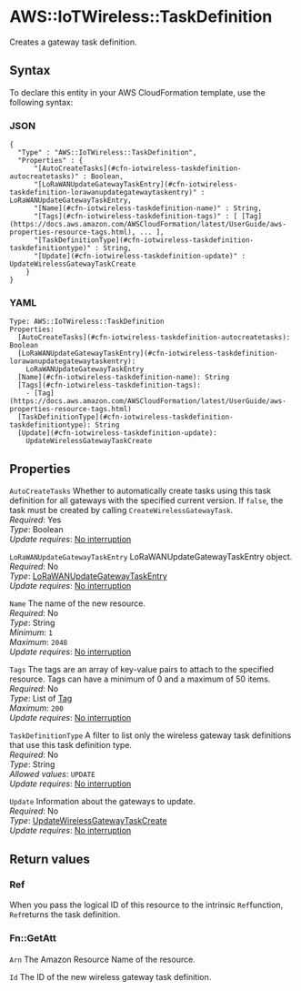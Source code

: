 # AWS::IoTWireless::TaskDefinition<a name="aws-resource-iotwireless-taskdefinition"></a>

Creates a gateway task definition\.

## Syntax<a name="aws-resource-iotwireless-taskdefinition-syntax"></a>

To declare this entity in your AWS CloudFormation template, use the following syntax:

### JSON<a name="aws-resource-iotwireless-taskdefinition-syntax.json"></a>

```
{
  "Type" : "AWS::IoTWireless::TaskDefinition",
  "Properties" : {
      "[AutoCreateTasks](#cfn-iotwireless-taskdefinition-autocreatetasks)" : Boolean,
      "[LoRaWANUpdateGatewayTaskEntry](#cfn-iotwireless-taskdefinition-lorawanupdategatewaytaskentry)" : LoRaWANUpdateGatewayTaskEntry,
      "[Name](#cfn-iotwireless-taskdefinition-name)" : String,
      "[Tags](#cfn-iotwireless-taskdefinition-tags)" : [ [Tag](https://docs.aws.amazon.com/AWSCloudFormation/latest/UserGuide/aws-properties-resource-tags.html), ... ],
      "[TaskDefinitionType](#cfn-iotwireless-taskdefinition-taskdefinitiontype)" : String,
      "[Update](#cfn-iotwireless-taskdefinition-update)" : UpdateWirelessGatewayTaskCreate
    }
}
```

### YAML<a name="aws-resource-iotwireless-taskdefinition-syntax.yaml"></a>

```
Type: AWS::IoTWireless::TaskDefinition
Properties: 
  [AutoCreateTasks](#cfn-iotwireless-taskdefinition-autocreatetasks): Boolean
  [LoRaWANUpdateGatewayTaskEntry](#cfn-iotwireless-taskdefinition-lorawanupdategatewaytaskentry): 
    LoRaWANUpdateGatewayTaskEntry
  [Name](#cfn-iotwireless-taskdefinition-name): String
  [Tags](#cfn-iotwireless-taskdefinition-tags): 
    - [Tag](https://docs.aws.amazon.com/AWSCloudFormation/latest/UserGuide/aws-properties-resource-tags.html)
  [TaskDefinitionType](#cfn-iotwireless-taskdefinition-taskdefinitiontype): String
  [Update](#cfn-iotwireless-taskdefinition-update): 
    UpdateWirelessGatewayTaskCreate
```

## Properties<a name="aws-resource-iotwireless-taskdefinition-properties"></a>

`AutoCreateTasks`  <a name="cfn-iotwireless-taskdefinition-autocreatetasks"></a>
Whether to automatically create tasks using this task definition for all gateways with the specified current version\. If `false`, the task must be created by calling `CreateWirelessGatewayTask`\.  
*Required*: Yes  
*Type*: Boolean  
*Update requires*: [No interruption](https://docs.aws.amazon.com/AWSCloudFormation/latest/UserGuide/using-cfn-updating-stacks-update-behaviors.html#update-no-interrupt)

`LoRaWANUpdateGatewayTaskEntry`  <a name="cfn-iotwireless-taskdefinition-lorawanupdategatewaytaskentry"></a>
LoRaWANUpdateGatewayTaskEntry object\.  
*Required*: No  
*Type*: [LoRaWANUpdateGatewayTaskEntry](aws-properties-iotwireless-taskdefinition-lorawanupdategatewaytaskentry.md)  
*Update requires*: [No interruption](https://docs.aws.amazon.com/AWSCloudFormation/latest/UserGuide/using-cfn-updating-stacks-update-behaviors.html#update-no-interrupt)

`Name`  <a name="cfn-iotwireless-taskdefinition-name"></a>
The name of the new resource\.  
*Required*: No  
*Type*: String  
*Minimum*: `1`  
*Maximum*: `2048`  
*Update requires*: [No interruption](https://docs.aws.amazon.com/AWSCloudFormation/latest/UserGuide/using-cfn-updating-stacks-update-behaviors.html#update-no-interrupt)

`Tags`  <a name="cfn-iotwireless-taskdefinition-tags"></a>
The tags are an array of key\-value pairs to attach to the specified resource\. Tags can have a minimum of 0 and a maximum of 50 items\.  
*Required*: No  
*Type*: List of [Tag](https://docs.aws.amazon.com/AWSCloudFormation/latest/UserGuide/aws-properties-resource-tags.html)  
*Maximum*: `200`  
*Update requires*: [No interruption](https://docs.aws.amazon.com/AWSCloudFormation/latest/UserGuide/using-cfn-updating-stacks-update-behaviors.html#update-no-interrupt)

`TaskDefinitionType`  <a name="cfn-iotwireless-taskdefinition-taskdefinitiontype"></a>
A filter to list only the wireless gateway task definitions that use this task definition type\.  
*Required*: No  
*Type*: String  
*Allowed values*: `UPDATE`  
*Update requires*: [No interruption](https://docs.aws.amazon.com/AWSCloudFormation/latest/UserGuide/using-cfn-updating-stacks-update-behaviors.html#update-no-interrupt)

`Update`  <a name="cfn-iotwireless-taskdefinition-update"></a>
Information about the gateways to update\.  
*Required*: No  
*Type*: [UpdateWirelessGatewayTaskCreate](aws-properties-iotwireless-taskdefinition-updatewirelessgatewaytaskcreate.md)  
*Update requires*: [No interruption](https://docs.aws.amazon.com/AWSCloudFormation/latest/UserGuide/using-cfn-updating-stacks-update-behaviors.html#update-no-interrupt)

## Return values<a name="aws-resource-iotwireless-taskdefinition-return-values"></a>

### Ref<a name="aws-resource-iotwireless-taskdefinition-return-values-ref"></a>

When you pass the logical ID of this resource to the intrinsic `Ref`function, `Ref`returns the task definition\.

### Fn::GetAtt<a name="aws-resource-iotwireless-taskdefinition-return-values-fn--getatt"></a>

#### <a name="aws-resource-iotwireless-taskdefinition-return-values-fn--getatt-fn--getatt"></a>

`Arn`  <a name="Arn-fn::getatt"></a>
The Amazon Resource Name of the resource\.

`Id`  <a name="Id-fn::getatt"></a>
The ID of the new wireless gateway task definition\.